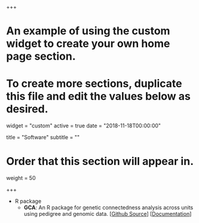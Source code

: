 +++
# An example of using the custom widget to create your own home page section.
# To create more sections, duplicate this file and edit the values below as desired.
widget = "custom"
active = true
date = "2018-11-18T00:00:00"

title = "Software"
subtitle = ""

# Order that this section will appear in.
weight = 50

+++

* R package
  + **GCA**: An R package for genetic connectedness analysis across units using pedigree and genomic data. \[[Github Source](https://github.com/HaipengU/GCA)\] \[[Documentation](/Rmd/GCA/Vignette.html)\]
